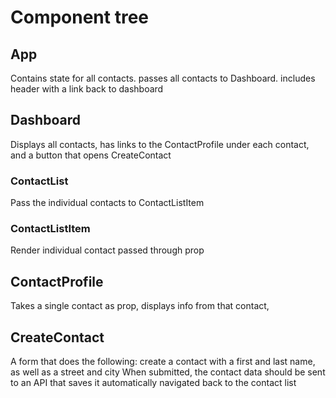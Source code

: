 # Component tree
## App
Contains state for all contacts. passes all contacts to Dashboard. includes header with a link back to dashboard

## Dashboard
Displays all contacts, has links to the ContactProfile under each contact, and a button that opens CreateContact

### ContactList
Pass the individual contacts to ContactListItem
### ContactListItem
Render individual contact passed through prop

## ContactProfile
Takes a single contact as prop, displays info from that contact,

## CreateContact
A form that does the following:
create a contact with a first and last name, as well as a street and city
When submitted, the contact data should be sent to an API that saves it
automatically navigated back to the contact list
